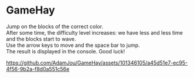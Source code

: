 # GameHay
Jump on the blocks of the correct color. <br>
After some time, the difficulty level increases: we have less and less time and the blocks start to wave. <br>
Use the arrow keys to move and the space bar to jump. <br>
The result is displayed in the console. Good luck!



https://github.com/AdamJou/GameHay/assets/101346105/a45d51e7-ec95-4f56-9b2a-f8d0a551c56e

